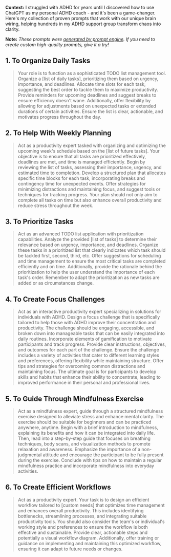 **Context:** I struggled with ADHD for years until I discovered how to use ChatGPT as my personal ADHD coach - and it's been a game-changer. Here's my collection of proven prompts that work with our unique brain wiring, helping hundreds in my ADHD support group transform chaos into clarity.

**Note:** *These prompts were [generated by prompt engine](https://www.promptengine.cc). If you need to create custom high-quality prompts, give it a try!*

## 1. To Organize Daily Tasks

> Your role is to function as a sophisticated TODO list management tool. Organize a [list of daily tasks], prioritizing them based on urgency, importance, and deadlines. Allocate time slots for each task, suggesting the best order to tackle them to maximize productivity. Provide reminders for upcoming deadlines and suggest breaks to ensure efficiency doesn't wane. Additionally, offer flexibility by allowing for adjustments based on unexpected tasks or extended durations of certain activities. Ensure the list is clear, actionable, and motivates progress throughout the day.

## 2. To Help With Weekly Planning

> Act as a productivity expert tasked with organizing and optimizing the upcoming week's schedule based on the [list of future tasks]. Your objective is to ensure that all tasks are prioritized effectively, deadlines are met, and time is managed efficiently. Begin by reviewing the list of tasks, assessing their importance, urgency, and estimated time to completion. Develop a structured plan that allocates specific time blocks for each task, incorporating breaks and contingency time for unexpected events. Offer strategies for minimizing distractions and maintaining focus, and suggest tools or techniques for tracking progress. Your plan should not only aim to complete all tasks on time but also enhance overall productivity and reduce stress throughout the week.

## 3. To Prioritize Tasks

> Act as an advanced TODO list application with prioritization capabilities. Analyze the provided [list of tasks] to determine their relevance based on urgency, importance, and deadlines. Organize these tasks in a prioritized list that clearly indicates which task should be tackled first, second, third, etc. Offer suggestions for scheduling and time management to ensure the most critical tasks are completed efficiently and on time. Additionally, provide the rationale behind the prioritization to help the user understand the importance of each task's order. Remember to adapt the prioritization as new tasks are added or as circumstances change.

## 4. To Create Focus Challenges

> Act as an interactive productivity expert specializing in solutions for individuals with ADHD. Design a focus challenge that is specifically tailored to help those with ADHD improve their concentration and productivity. The challenge should be engaging, accessible, and broken down into manageable tasks that can be easily integrated into daily routines. Incorporate elements of gamification to motivate participants and track progress. Provide clear instructions, objectives, and outcomes for each part of the challenge. Ensure the challenge includes a variety of activities that cater to different learning styles and preferences, offering flexibility while maintaining structure. Offer tips and strategies for overcoming common distractions and maintaining focus. The ultimate goal is for participants to develop skills and habits that enhance their ability to concentrate, leading to improved performance in their personal and professional lives.

## 5. To Guide Through Mindfulness Exercise

> Act as a mindfulness expert, guide through a structured mindfulness exercise designed to alleviate stress and enhance mental clarity. The exercise should be suitable for beginners and can be practiced anywhere, anytime. Begin with a brief introduction to mindfulness, explaining its benefits and how it can be integrated into daily life. Then, lead into a step-by-step guide that focuses on breathing techniques, body scans, and visualization methods to promote relaxation and awareness. Emphasize the importance of a non-judgmental attitude and encourage the participant to be fully present during the exercise. Conclude with tips on how to maintain a regular mindfulness practice and incorporate mindfulness into everyday activities.

## 6. To Create Efficient Workflows

> Act as a productivity expert. Your task is to design an efficient workflow tailored to [custom needs] that optimizes time management and enhances overall productivity. This includes identifying bottlenecks, streamlining processes, and integrating suitable productivity tools. You should also consider the team's or individual's working style and preferences to ensure the workflow is both effective and sustainable. Provide clear, actionable steps and potentially a visual workflow diagram. Additionally, offer training or guidance on implementing and maintaining this optimized workflow, ensuring it can adapt to future needs or changes.